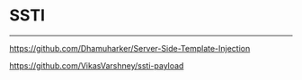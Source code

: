 # SSTI
------

https://github.com/Dhamuharker/Server-Side-Template-Injection

https://github.com/VikasVarshney/ssti-payload

